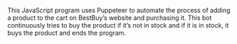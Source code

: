This JavaScript program uses Puppeteer to automate the process of adding a product to the cart on BestBuy’s website and purchasing it. This bot continuously tries to buy the product if it’s not in stock and if it is in stock, it buys the product and ends the program.
